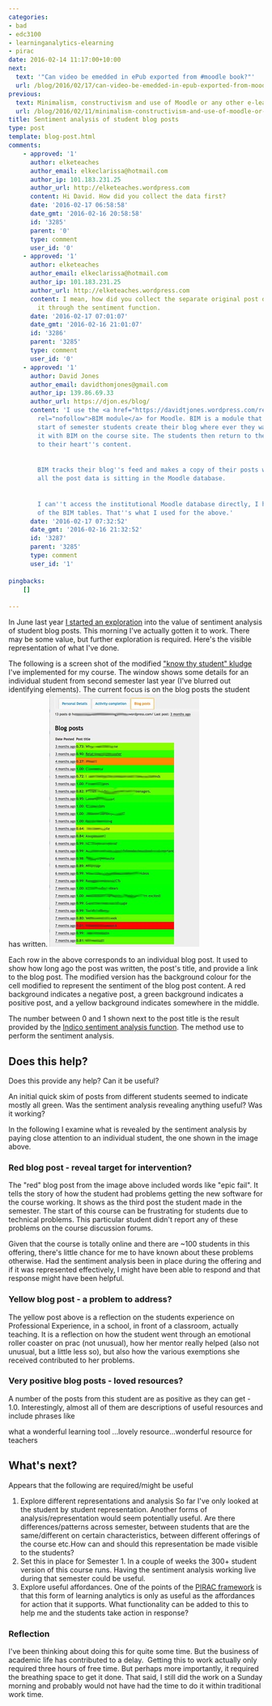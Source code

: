 ```yaml
---
categories:
- bad
- edc3100
- learninganalytics-elearning
- pirac
date: 2016-02-14 11:17:00+10:00
next:
  text: '"Can video be emedded in ePub exported from #moodle book?"'
  url: /blog/2016/02/17/can-video-be-emedded-in-epub-exported-from-moodle-book/
previous:
  text: Minimalism, constructivism and use of Moodle or any other e-learning tool
  url: /blog/2016/02/11/minimalism-constructivism-and-use-of-moodle-or-anyother-e-learning-tool/
title: Sentiment analysis of student blog posts
type: post
template: blog-post.html
comments:
    - approved: '1'
      author: elketeaches
      author_email: elkeclarissa@hotmail.com
      author_ip: 101.183.231.25
      author_url: http://elketeaches.wordpress.com
      content: Hi David. How did you collect the data first?
      date: '2016-02-17 06:58:58'
      date_gmt: '2016-02-16 20:58:58'
      id: '3285'
      parent: '0'
      type: comment
      user_id: '0'
    - approved: '1'
      author: elketeaches
      author_email: elkeclarissa@hotmail.com
      author_ip: 101.183.231.25
      author_url: http://elketeaches.wordpress.com
      content: I mean, how did you collect the separate original post data? And then fed
        it through the sentiment function.
      date: '2016-02-17 07:01:07'
      date_gmt: '2016-02-16 21:01:07'
      id: '3286'
      parent: '3285'
      type: comment
      user_id: '0'
    - approved: '1'
      author: David Jones
      author_email: davidthomjones@gmail.com
      author_ip: 139.86.69.33
      author_url: https://djon.es/blog/
      content: 'I use the <a href="https://davidtjones.wordpress.com/research/bam-blog-aggregation-management/"
        rel="nofollow">BIM module</a> for Moodle. BIM is a module that I wrote. At the
        start of semester students create their blog where ever they want and then register
        it with BIM on the course site. The students then return to their blog and write
        to their heart''s content.
    
    
        BIM tracks their blog''s feed and makes a copy of their posts within Moodle. Meaning
        all the post data is sitting in the Moodle database.
    
    
        I can''t access the institutional Moodle database directly, I have a local copy
        of the BIM tables. That''s what I used for the above.'
      date: '2016-02-17 07:32:52'
      date_gmt: '2016-02-16 21:32:52'
      id: '3287'
      parent: '3285'
      type: comment
      user_id: '1'
    
pingbacks:
    []
    
---
```

In June last year [I started an exploration](/blog/2015/06/16/exploring-bim-sentiment-analysis-what-might-it-say-about-student-blog-posts/) into the value of sentiment analysis of student blog posts. This morning I've actually gotten it to work. There may be some value, but further exploration is required. Here's the visible representation of what I've done.

The following is a screen shot of the modified ["know thy student" kludge](/blog/2015/09/15/helping-teachers-know-thy-students/) I've implemented for my course. The window shows some details for an individual student from second semester last year (I've blurred out identifying elements). The current focus is on the blog posts the student has written. [![Sentiment analysis of blog posts](images/24713913780_28a2460275.jpg)](https://www.flickr.com/photos/david_jones/24713913780/in/dateposted-public/ "Sentiment analysis of blog posts")

Each row in the above corresponds to an individual blog post. It used to show how long ago the post was written, the post's title, and provide a link to the blog post. The modified version has the background colour for the cell modified to represent the sentiment of the blog post content. A red background indicates a negative post, a green background indicates a positive post, and a yellow background indicates somewhere in the middle.

The number between 0 and 1 shown next to the post title is the result provided by the [Indico sentiment analysis function](https://indico.io/docs#sentiment_hq). The method use to perform the sentiment analysis.

## Does this help?

Does this provide any help? Can it be useful?

An initial quick skim of posts from different students seemed to indicate mostly all green. Was the sentiment analysis revealing anything useful? Was it working?

In the following I examine what is revealed by the sentiment analysis by paying close attention to an individual student, the one shown in the image above.

### Red blog post - reveal target for intervention?

The "red" blog post from the image above included words like "epic fail". It tells the story of how the student had problems getting the new software for the course working. It shows as the third post the student made in the semester. The start of this course can be frustrating for students due to technical problems. This particular student didn't report any of these problems on the course discussion forums.

Given that the course is totally online and there are ~100 students in this offering, there's little chance for me to have known about these problems otherwise. Had the sentiment analysis been in place during the offering and if it was represented effectively, I might have been able to respond and that response might have been helpful.

### Yellow blog post - a problem to address?

The yellow post above is a reflection on the students experience on Professional Experience, in a school, in front of a classroom, actually teaching. It is a reflection on how the student went through an emotional roller coaster on prac (not unusual), how her mentor really helped (also not unusual, but a little less so), but also how the various exemptions she received contributed to her problems.

### Very positive blog posts - loved resources?

A number of the posts from this student are as positive as they can get - 1.0. Interestingly, almost all of them are descriptions of useful resources and include phrases like

what a wonderful learning tool ...lovely resource...wonderful resource for teachers

## What's next?

Appears that the following are required/might be useful

1. Explore different representations and analysis So far I've only looked at the student by student representation. Another forms of analysis/representation would seem potentially useful. Are there differences/patterns across semester, between students that are the same/different on certain characteristics, between different offerings of the course etc.How can and should this representation be made visible to the students?
2. Set this in place for Semester 1. In a couple of weeks the 300+ student version of this course runs. Having the sentiment analysis working live during that semester could be useful.
3. Explore useful affordances. One of the points of the [PIRAC framework](/blog/2013/10/03/the-irac-framework-locating-the-performance-zone-for-learning-analytics/) is that this form of learning analytics is only as useful as the affordances for action that it supports. What functionality can be added to this to help me and the students take action in response?

### Reflection

I've been thinking about doing this for quite some time. But the business of academic life has contributed to a delay.  Getting this to work actually only required three hours of free time. But perhaps more importantly, it required the breathing space to get it done. That said, I still did the work on a Sunday morning and probably would not have had the time to do it within traditional work time.